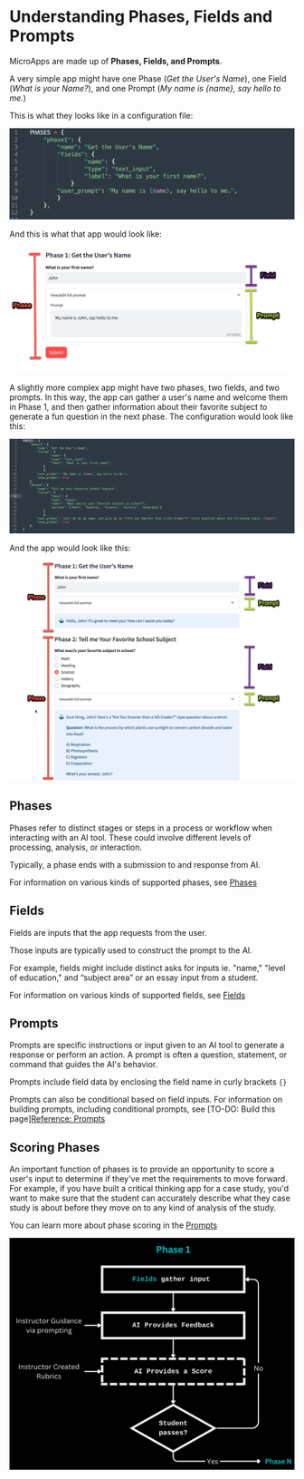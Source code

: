 # Understanding Phases, Fields and Prompts

MicroApps are made up of **Phases, Fields, and Prompts**. 

A very simple app might have one Phase (_Get the User's Name_), one Field (_What is your Name?_), and one Prompt (_My name is {name}, say hello to me._)

This is what they looks like in a configuration file:

![A Simple Phase](img/simple_phase.png)

And this is what that app would look like: 

![A Simple Phase](img/phase_field_prompt.png)

A slightly more complex app might have two phases, two fields, and two prompts. In this way, the app can gather a user's name and welcome them in Phase 1, and then gather information about their favorite subject to generate a fun question in the next phase. The configuration would look like this: 

![A Longer App Config](img/longer_app_code.png)

And the app would look like this:

![A Longer App Rendering](img/longer_app.png)

## Phases

Phases refer to distinct stages or steps in a process or workflow when interacting with an AI tool. These could involve different levels of processing, analysis, or interaction.

Typically, a phase ends with a submission to and response from AI. 

For information on various kinds of supported phases, see [Phases](reference_phases.md)

## Fields

Fields are inputs that the app requests from the user. 

Those inputs are typically used to construct the prompt to the AI.

For example, fields might include  distinct asks for inputs ie. "name," "level of education," and “subject area”  or an essay input from a student. 

For information on various kinds of supported fields, see [Fields](reference_fields.md)

## Prompts

Prompts are specific instructions or input given to an AI tool to generate a response or perform an action. A prompt is often a question, statement, or command that guides the AI's behavior.

Prompts include field data by enclosing the field name in curly brackets ```{}```

Prompts can also be conditional based on field inputs. For information on building prompts, including conditional prompts, see [TO-DO: Build this page][Reference: Prompts](reference_prompts.md)

## Scoring Phases

An important function of phases is to provide an opportunity to score a user's input to determine if they've met the requirements to move forward. For example, if you have built a critical thinking app for a case study, you'd want to make sure that the student can accurately describe what they case study is about before they move on to any kind of analysis of the study. 

You can learn more about phase scoring in the [Prompts](reference_prompts.md)

![A Longer App Rendering](img/phases_diagram.png)
